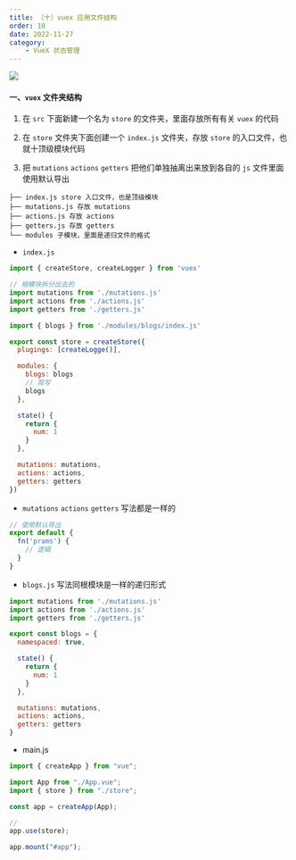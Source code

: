 ```yaml
---
title: （十）vuex 应用文件结构
order: 10
date: 2022-11-27
category:
    - VueX 状态管理
---
```


![](https://image.zswei.xyz/img/202211271253546.png)

#### 一、`vuex` 文件夹结构
1. 在 `src` 下面新建一个名为 `store` 的文件夹，里面存放所有有关 `vuex` 的代码

2. 在 `store` 文件夹下面创建一个 `index.js` 文件夹，存放 `store` 的入口文件，也就十顶级模块代码

3. 把 `mutations` `actions` `getters` 把他们单独抽离出来放到各自的 `js` 文件里面使用默认导出
```
├── index.js store 入口文件，也是顶级模块
├── mutations.js 存放 mutations
├── actions.js 存放 actions
├── getters.js 存放 getters
└── modules 子模块，里面是递归文件的格式
```

- `index.js`
```js
import { createStore, createLogger } from 'vuex'

// 根模块拆分出去的
import mutations from './mutations.js'
import actions from './actions.js'
import getters from './getters.js'

import { blogs } from './modules/blogs/index.js'

export const store = createStore({
  plugings: [createLogge()],

  modules: {
    blogs: blogs
    // 简写
    blogs
  },

  state() {
    return {
      num: 1
    }
  },

  mutations: mutations,
  actions: actions,
  getters: getters
})

```

- `mutations` `actions` `getters` 写法都是一样的
```js
// 使用默认导出
export default {
  fn('prams') {
    // 逻辑
  }
}
```

- `blogs.js` 写法同根模块是一样的递归形式
```js
import mutations from './mutations.js'
import actions from './actions.js'
import getters from './getters.js'

export const blogs = {
  namespaced: true,

  state() {
    return {
      num: 1
    }
  },

  mutations: mutations,
  actions: actions,
  getters: getters
}
```

- main.js
```js
import { createApp } from "vue";

import App from "./App.vue";
import { store } from "./store";

const app = createApp(App);

// 
app.use(store);

app.mount("#app");

```